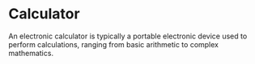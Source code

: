 # Calculator

An electronic calculator is typically a portable electronic device used to perform calculations, ranging from basic arithmetic to complex mathematics.
